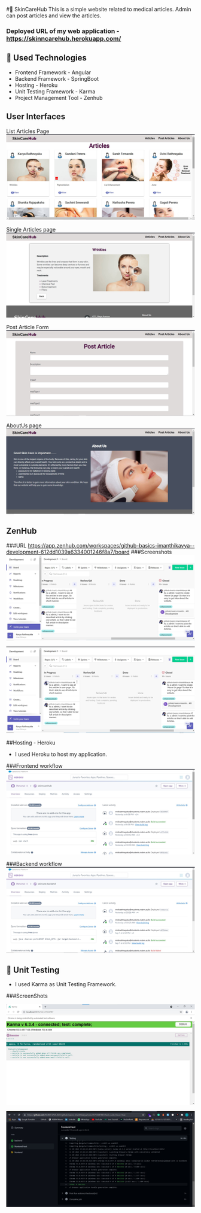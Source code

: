 #👋 SkinCareHub
This is a simple website related to medical articles. Admin can post articles and view the articles.
### Deployed URL of my web application - https://skinncarehub.herokuapp.com/



## 📙 Used Technologies

- Frontend Framework - Angular
- Backend Framework - SpringBoot
- Hosting - Heroku
- Unit Testing Framework - Karma
- Project Management Tool - Zenhub

## User Interfaces

List Articles Page
![](frontend/ReadmeImages/cards.jpeg)

Single Articles page
![](frontend/ReadmeImages/singlearticle.jpeg)

Post Article Form
![](frontend/ReadmeImages/post.jpeg)

AboutUs page
![](frontend/ReadmeImages/aboutus.jpeg)

## ZenHub

###URL
https://app.zenhub.com/workspaces/github-basics-imanthikavya--development-612dd1039a6334001246f8a7/board
###Screenshots
![](frontend/ReadmeImages/ZenHub1.jpg)

![](frontend/ReadmeImages/ZenHub2.jpg)




##Hosting - Heroku

- I used Heroku to host my application.

###Frontend workflow
![](frontend/ReadmeImages/heroku1.jpg)

###Backend workflow
![](frontend/ReadmeImages/heroku2.jpg)

## 📝 Unit Testing 
 -  I used Karma as Unit Testing Framework.
 
###ScreenShots

![](frontend/ReadmeImages/test2.jpeg)

![](frontend/ReadmeImages/test1.jpeg)

